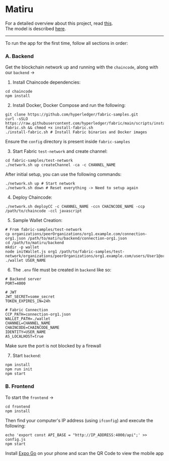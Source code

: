 # Matiru

For a detailed overview about this project, read [this](./docs/SOLUTION.md).  
The model is described [here](./docs/MODEL.md).

---

To run the app for the first time, follow all sections in order:

### A. Backend

Get the blockchain network up and running with the `chaincode`, along with our `backend` ->

1. Install Chaincode dependencies:

```
cd chaincode
npm install
```

2. Install Docker, Docker Compose and run the following:

```
git clone https://github.com/hyperledger/fabric-samples.git
curl -sSLO https://raw.githubusercontent.com/hyperledger/fabric/main/scripts/install-fabric.sh && chmod +x install-fabric.sh
./install-fabric.sh # Install Fabric binaries and Docker images
```

Ensure the `config` directory is present inside `fabric-samples`

3. Start Fabric `test-network` and create channel:

```
cd fabric-samples/test-network
./network.sh up createChannel -ca -c CHANNEL_NAME
```

After initial setup, you can use the following commands:

```
./network.sh up # Start network
./network.sh down # Reset everything -> Need to setup again
```

4. Deploy Chaincode:

```
./network.sh deployCC -c CHANNEL_NAME -ccn CHAINCODE_NAME -ccp /path/to/chaincode -ccl javascript
```

5. Sample Wallet Creation:

```
# From fabric-samples/test-network
cp organizations/peerOrganizations/org1.example.com/connection-org1.json /path/to/matiru/backend/connection-org1.json
cd /path/to/matiru/backend
mkdir -p wallet
node initWallet.js org1 /path/to/fabric-samples/test-network/organizations/peerOrganizations/org1.example.com/users/User1@org1.example.com/msp ./wallet USER_NAME
```

6. The `.env` file must be created in `backend` like so:

```
# Backend server
PORT=4000

# JWT
JWT_SECRET=some_secret
TOKEN_EXPIRES_IN=24h

# Fabric Connection
CCP_PATH=connection-org1.json
WALLET_PATH=./wallet
CHANNEL=CHANNEL_NAME
CHAINCODE=CHAINCODE_NAME
IDENTITY=USER_NAME
AS_LOCALHOST=true
```

Make sure the port is not blocked by a firewall

7. Start `backend`:

```
npm install
npm run init
npm start
```

### B. Frontend

To start the `frontend` ->

```
cd frontend
npm install
```

Then find your computer's IP address (using `ifconfig`) and execute the following:

```
echo 'export const API_BASE = "http://IP_ADDRESS:4000/api";' >> config.js
npm start
```

Install [Expo Go](https://expo.dev/go) on your phone and scan the QR Code to view the mobile app
